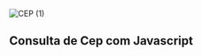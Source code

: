 <img align=center>![CEP (1)](https://user-images.githubusercontent.com/77653635/153733173-2b5f7164-0ecd-44ef-a128-3e4572268e27.png)</img>

## Consulta de Cep com Javascript

